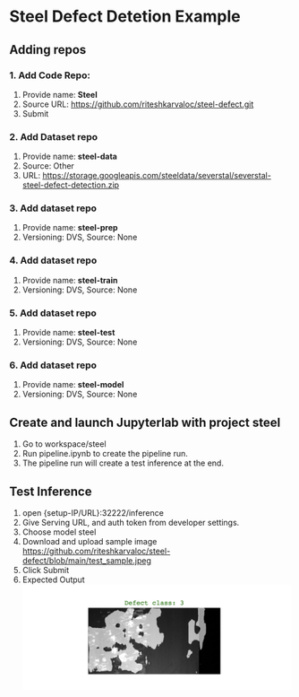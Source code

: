 # Steel Defect Detetion Example

## Adding repos

### 1. Add Code Repo:
1. Provide name: **Steel**
2. Source URL: https://github.com/riteshkarvaloc/steel-defect.git
3. Submit

### 2. Add Dataset repo 
1. Provide name: **steel-data**
2. Source: Other
3. URL: https://storage.googleapis.com/steeldata/severstal/severstal-steel-defect-detection.zip

### 3. Add dataset repo
1. Provide name: **steel-prep**
2. Versioning: DVS, Source: None

### 4. Add dataset repo
1. Provide name: **steel-train**
2. Versioning: DVS, Source: None

### 5. Add dataset repo
1. Provide name: **steel-test**
2. Versioning: DVS, Source: None

### 6. Add dataset repo
1. Provide name: **steel-model**
2. Versioning: DVS, Source: None

## Create and launch Jupyterlab with project steel
1. Go to workspace/steel
2. Run pipeline.ipynb to create the pipeline run.
3. The pipeline run will create a test inference at the end.

## Test Inference
1. open {setup-IP/URL}:32222/inference
2. Give Serving URL, and auth token from developer settings.
3. Choose model steel
4. Download and upload sample image https://github.com/riteshkarvaloc/steel-defect/blob/main/test_sample.jpeg
5. Click Submit
6. Expected Output
![](steel_output.png?raw=true)